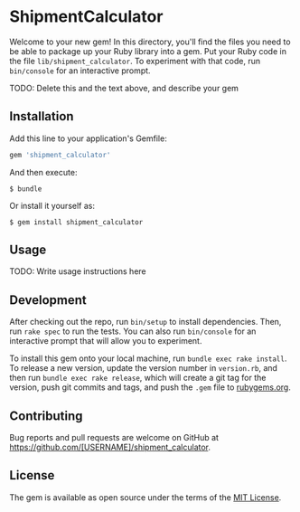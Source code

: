# ShipmentCalculator

Welcome to your new gem! In this directory, you'll find the files you need to be able to package up your Ruby library into a gem. Put your Ruby code in the file `lib/shipment_calculator`. To experiment with that code, run `bin/console` for an interactive prompt.

TODO: Delete this and the text above, and describe your gem

## Installation

Add this line to your application's Gemfile:

```ruby
gem 'shipment_calculator'
```

And then execute:

    $ bundle

Or install it yourself as:

    $ gem install shipment_calculator

## Usage

TODO: Write usage instructions here

## Development

After checking out the repo, run `bin/setup` to install dependencies. Then, run `rake spec` to run the tests. You can also run `bin/console` for an interactive prompt that will allow you to experiment.

To install this gem onto your local machine, run `bundle exec rake install`. To release a new version, update the version number in `version.rb`, and then run `bundle exec rake release`, which will create a git tag for the version, push git commits and tags, and push the `.gem` file to [rubygems.org](https://rubygems.org).

## Contributing

Bug reports and pull requests are welcome on GitHub at https://github.com/[USERNAME]/shipment_calculator.

## License

The gem is available as open source under the terms of the [MIT License](https://opensource.org/licenses/MIT).

